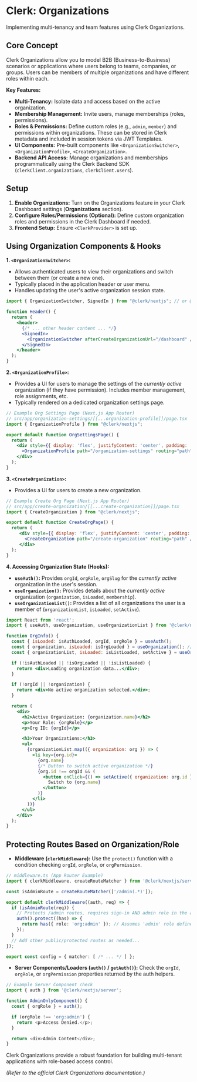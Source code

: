 # Clerk: Organizations

Implementing multi-tenancy and team features using Clerk Organizations.

## Core Concept

Clerk Organizations allow you to model B2B (Business-to-Business) scenarios or applications where users belong to teams, companies, or groups. Users can be members of multiple organizations and have different roles within each.

**Key Features:**

*   **Multi-Tenancy:** Isolate data and access based on the active organization.
*   **Membership Management:** Invite users, manage memberships (roles, permissions).
*   **Roles & Permissions:** Define custom roles (e.g., `admin`, `member`) and permissions within organizations. These can be stored in Clerk metadata and included in session tokens via JWT Templates.
*   **UI Components:** Pre-built components like `<OrganizationSwitcher>`, `<OrganizationProfile>`, `<CreateOrganization>`.
*   **Backend API Access:** Manage organizations and memberships programmatically using the Clerk Backend SDK (`clerkClient.organizations`, `clerkClient.users`).

## Setup

1.  **Enable Organizations:** Turn on the Organizations feature in your Clerk Dashboard settings (**Organizations** section).
2.  **Configure Roles/Permissions (Optional):** Define custom organization roles and permissions in the Clerk Dashboard if needed.
3.  **Frontend Setup:** Ensure `<ClerkProvider>` is set up.

## Using Organization Components & Hooks

**1. `<OrganizationSwitcher>`:**

*   Allows authenticated users to view their organizations and switch between them (or create a new one).
*   Typically placed in the application header or user menu.
*   Handles updating the user's active organization session state.

```jsx
import { OrganizationSwitcher, SignedIn } from "@clerk/nextjs"; // or @clerk/clerk-react

function Header() {
  return (
    <header>
      {/* ... other header content ... */}
      <SignedIn>
        <OrganizationSwitcher afterCreateOrganizationUrl="/dashboard" /> {/* Example prop */}
      </SignedIn>
    </header>
  );
}
```

**2. `<OrganizationProfile>`:**

*   Provides a UI for users to manage the settings of the *currently active* organization (if they have permission). Includes member management, role assignments, etc.
*   Typically rendered on a dedicated organization settings page.

```jsx
// Example Org Settings Page (Next.js App Router)
// src/app/organization-settings/[[...organization-profile]]/page.tsx
import { OrganizationProfile } from "@clerk/nextjs";

export default function OrgSettingsPage() {
  return (
    <div style={{ display: 'flex', justifyContent: 'center', padding: '2rem' }}>
      <OrganizationProfile path="/organization-settings" routing="path" />
    </div>
  );
}
```

**3. `<CreateOrganization>`:**

*   Provides a UI for users to create a new organization.

```jsx
// Example Create Org Page (Next.js App Router)
// src/app/create-organization/[[...create-organization]]/page.tsx
import { CreateOrganization } from "@clerk/nextjs";

export default function CreateOrgPage() {
  return (
     <div style={{ display: 'flex', justifyContent: 'center', padding: '2rem' }}>
       <CreateOrganization path="/create-organization" routing="path" />
     </div>
  );
}
```

**4. Accessing Organization State (Hooks):**

*   **`useAuth()`:** Provides `orgId`, `orgRole`, `orgSlug` for the *currently active* organization in the user's session.
*   **`useOrganization()`:** Provides details about the *currently active* organization (`organization`, `isLoaded`, `membership`).
*   **`useOrganizationList()`:** Provides a list of all organizations the user is a member of (`organizationList`, `isLoaded`, `setActive`).

```jsx
import React from 'react';
import { useAuth, useOrganization, useOrganizationList } from '@clerk/nextjs'; // or @clerk/clerk-react

function OrgInfo() {
  const { isLoaded: isAuthLoaded, orgId, orgRole } = useAuth();
  const { organization, isLoaded: isOrgLoaded } = useOrganization(); // Current active org
  const { organizationList, isLoaded: isListLoaded, setActive } = useOrganizationList(); // List of all user's orgs

  if (!isAuthLoaded || !isOrgLoaded || !isListLoaded) {
    return <div>Loading organization data...</div>;
  }

  if (!orgId || !organization) {
    return <div>No active organization selected.</div>;
  }

  return (
    <div>
      <h2>Active Organization: {organization.name}</h2>
      <p>Your Role: {orgRole}</p>
      <p>Org ID: {orgId}</p>

      <h3>Your Organizations:</h3>
      <ul>
        {organizationList.map(({ organization: org }) => (
          <li key={org.id}>
            {org.name}
            {/* Button to switch active organization */}
            {org.id !== orgId && (
              <button onClick={() => setActive({ organization: org.id })}>
                Switch to {org.name}
              </button>
            )}
          </li>
        ))}
      </ul>
    </div>
  );
}
```

## Protecting Routes Based on Organization/Role

*   **Middleware (`clerkMiddleware`):** Use the `protect()` function with a condition checking `orgId`, `orgRole`, or `orgPermission`.

```typescript
// middleware.ts (App Router Example)
import { clerkMiddleware, createRouteMatcher } from '@clerk/nextjs/server';

const isAdminRoute = createRouteMatcher(['/admin(.*)']);

export default clerkMiddleware((auth, req) => {
  if (isAdminRoute(req)) {
    // Protects /admin routes, requires sign-in AND admin role in the active org
    auth().protect((has) => {
      return has({ role: 'org:admin' }); // Assumes 'admin' role defined in Clerk
    });
  }
  // Add other public/protected routes as needed...
});

export const config = { matcher: [ /* ... */ ] };
```

*   **Server Components/Loaders (`auth()` / `getAuth()`):** Check the `orgId`, `orgRole`, or `orgPermission` properties returned by the auth helpers.

```typescript
// Example Server Component check
import { auth } from '@clerk/nextjs/server';

function AdminOnlyComponent() {
  const { orgRole } = auth();

  if (orgRole !== 'org:admin') {
    return <p>Access Denied.</p>;
  }

  return <div>Admin Content</div>;
}
```

Clerk Organizations provide a robust foundation for building multi-tenant applications with role-based access control.

*(Refer to the official Clerk Organizations documentation.)*